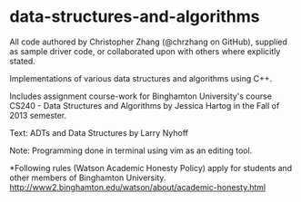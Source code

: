data-structures-and-algorithms
==============================

All code authored by Christopher Zhang (@chrzhang on GitHub), supplied as sample driver code, or collaborated upon with others where explicitly stated.

Implementations of various data structures and algorithms using C++. 

Includes assignment course-work for Binghamton University's course CS240 - Data Structures and Algorithms by Jessica Hartog in the Fall of 2013 semester. 

Text: ADTs and Data Structures by Larry Nyhoff

Note: Programming done in terminal using vim as an editing tool.

*Following rules (Watson Academic Honesty Policy) apply for students and other members of Binghamton University.
http://www2.binghamton.edu/watson/about/academic-honesty.html